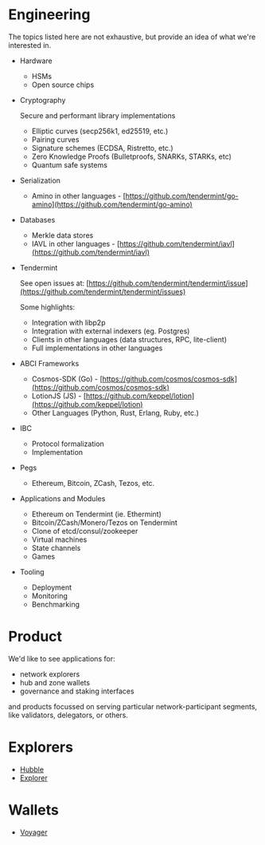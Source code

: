 # Engineering

The topics listed here are not exhaustive, but provide an idea of what we're interested in.

- Hardware
    - HSMs
    - Open source chips
- Cryptography

    Secure and performant library implementations

    - Elliptic curves (secp256k1, ed25519, etc.)
    - Pairing curves
    - Signature schemes (ECDSA, Ristretto, etc.)
    - Zero Knowledge Proofs (Bulletproofs, SNARKs, STARKs, etc)
    - Quantum safe systems
- Serialization
    - Amino in other languages - [https://github.com/tendermint/go-amino](https://github.com/tendermint/go-amino)
- Databases
    - Merkle data stores
    - IAVL in other languages - [https://github.com/tendermint/iavl](https://github.com/tendermint/iavl)
- Tendermint

    See open issues at: [https://github.com/tendermint/tendermint/issue](https://github.com/tendermint/tendermint/issues)

    Some highlights:

    - Integration with libp2p
    - Integration with external indexers (eg. Postgres)
    - Clients in other languages (data structures, RPC, lite-client)
    - Full implementations in other languages
- ABCI Frameworks
    - Cosmos-SDK (Go) - [https://github.com/cosmos/cosmos-sdk](https://github.com/cosmos/cosmos-sdk)
    - LotionJS (JS) - [https://github.com/keppel/lotion](https://github.com/keppel/lotion)
    - Other Languages (Python, Rust, Erlang, Ruby, etc.)
- IBC
    - Protocol formalization
    - Implementation
- Pegs
    - Ethereum, Bitcoin, ZCash, Tezos, etc.
- Applications and Modules
    - Ethereum on Tendermint (ie. Ethermint)
    - Bitcoin/ZCash/Monero/Tezos on Tendermint
    - Clone of etcd/consul/zookeeper
    - Virtual machines
    - State channels
    - Games
- Tooling
    - Deployment
    - Monitoring
    - Benchmarking

# Product

We'd like to see applications for:

- network explorers
- hub and zone wallets
- governance and staking interfaces

and products focussed on serving particular network-participant segments, like validators, delegators, or others. 

# Explorers

- [Hubble](https://hubble.figment.network)
- [Explorer](https://explorer.cosmos.network/)

# Wallets

- [Voyager](https://github.com/cosmos/voyager)
